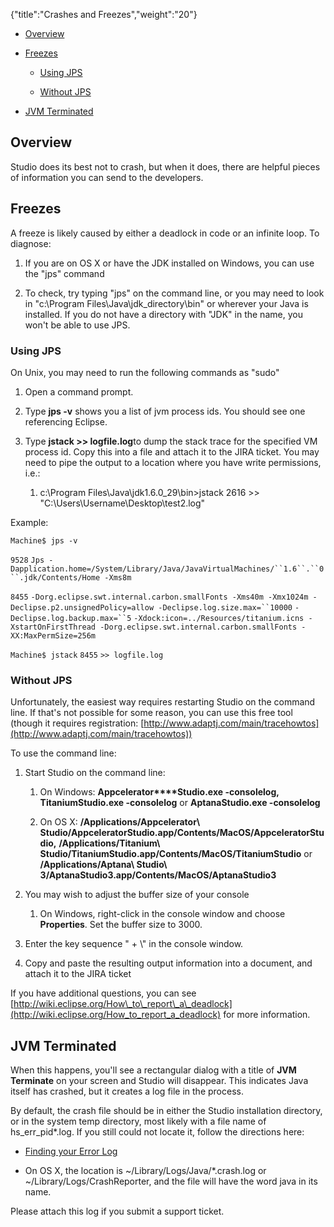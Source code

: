 {"title":"Crashes and Freezes","weight":"20"} 

*   [Overview](#Overview)
    
*   [Freezes](#Freezes)
    
    *   [Using JPS](#UsingJPS)
        
    *   [Without JPS](#WithoutJPS)
        
*   [JVM Terminated](#JVMTerminated)
    

## Overview

Studio does its best not to crash, but when it does, there are helpful pieces of information you can send to the developers.

## Freezes

A freeze is likely caused by either a deadlock in code or an infinite loop. To diagnose:

1.  If you are on OS X or have the JDK installed on Windows, you can use the "jps" command
    
2.  To check, try typing "jps" on the command line, or you may need to look in "c:\\Program Files\\Java\\jdk\_directory\\bin" or wherever your Java is installed. If you do not have a directory with "JDK" in the name, you won't be able to use JPS.
    

### Using JPS

On Unix, you may need to run the following commands as "sudo"

1.  Open a command prompt.
    
2.  Type **jps -v** shows you a list of jvm process ids. You should see one referencing Eclipse.
    
3.  Type **jstack <pid> >> logfile.log**to dump the stack trace for the specified VM process id. Copy this into a file and attach it to the JIRA ticket. You may need to pipe the output to a location where you have write permissions, i.e.:
    
    1.  c:\\Program Files\\Java\\jdk1.6.0\_29\\bin>jstack 2616 >> "C:\\Users\\Username\\Desktop\\test2.log"
        

Example:

`Machine$ jps -v`

`9528` `Jps -Dapplication.home=/System/Library/Java/JavaVirtualMachines/``1.6``.``0``.jdk/Contents/Home -Xms8m`

`8455` `-Dorg.eclipse.swt.internal.carbon.smallFonts -Xms40m -Xmx1024m -Declipse.p2.unsignedPolicy=allow -Declipse.log.size.max=``10000` `-Declipse.log.backup.max=``5` `-Xdock:icon=../Resources/titanium.icns -XstartOnFirstThread -Dorg.eclipse.swt.internal.carbon.smallFonts -XX:MaxPermSize=256m`

`Machine$ jstack` `8455` `>> logfile.log`

### Without JPS

Unfortunately, the easiest way requires restarting Studio on the command line. If that's not possible for some reason, you can use this free tool (though it requires registration: [http://www.adaptj.com/main/tracehowtos](http://www.adaptj.com/main/tracehowtos))

To use the command line:

1.  Start Studio on the command line:
    
    1.  On Windows: **Appcelerator****Studio.exe -consolelog,** **TitaniumStudio.exe -consolelog** or **AptanaStudio.exe -consolelog**
        
    2.  On OS X: **/Applications/Appcelerator\\ Studio/AppceleratorStudio.app/Contents/MacOS/AppceleratorStudio,** **/Applications/Titanium\\ Studio/TitaniumStudio.app/Contents/MacOS/TitaniumStudio** or **/Applications/Aptana\\ Studio\\ 3/AptanaStudio3.app/Contents/MacOS/AptanaStudio3**
        
2.  You may wish to adjust the buffer size of your console
    
    1.  On Windows, right-click in the console window and choose **Properties**. Set the buffer size to 3000.
        
3.  Enter the key sequence "<ctrl> + \\" in the console window.
    
4.  Copy and paste the resulting output information into a document, and attach it to the JIRA ticket
    

If you have additional questions, you can see [http://wiki.eclipse.org/How\_to\_report\_a\_deadlock](http://wiki.eclipse.org/How_to_report_a_deadlock) for more information.

## JVM Terminated

When this happens, you'll see a rectangular dialog with a title of **JVM Terminate** on your screen and Studio will disappear. This indicates Java itself has crashed, but it creates a log file in the process.

By default, the crash file should be in either the Studio installation directory, or in the system temp directory, most likely with a file name of hs\_err\_pid\*.log. If you still could not locate it, follow the directions here:

*   [Finding your Error Log](http://www.oracle.com/technetwork/java/javase/felog-138657.html#gbwcy)
    
*   On OS X, the location is ~/Library/Logs/Java/\*.crash.log or ~/Library/Logs/CrashReporter, and the file will have the word java in its name.
    

Please attach this log if you submit a support ticket.